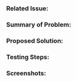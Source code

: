 ### Related Issue: #


### Summary of Problem:


### Proposed Solution:


### Testing Steps:


### Screenshots:
